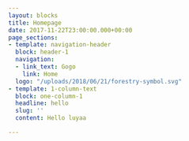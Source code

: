 ```yaml
---
layout: blocks
title: Homepage
date: 2017-11-22T23:00:00.000+00:00
page_sections:
- template: navigation-header
  block: header-1
  navigation:
  - link_text: Gogo
    link: Home
  logo: "/uploads/2018/06/21/forestry-symbol.svg"
- template: 1-column-text
  block: one-column-1
  headline: hello
  slug: ''
  content: Hello luyaa

---
```

